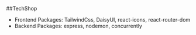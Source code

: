 ##TechShop

- Frontend Packages: TailwindCss, DaisyUI, react-icons, react-router-dom
- Backend Packages: express, nodemon, concurrently